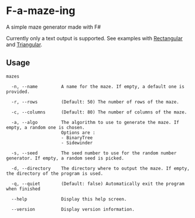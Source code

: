 # F-a-maze-ing
A simple maze generator made with F#

Currently only a text output is supported. See examples with [Rectangular](https://apixelinspace.github.io/F-a-maze-ing/RectangularMaze.html) and [Triangular](https://apixelinspace.github.io/F-a-maze-ing/TriangularMaze.html).

## Usage
```
mazes

  -n, --name         A name for the maze. If empty, a default one is provided.

  -r, --rows         (Default: 50) The number of rows of the maze.

  -c, --columns      (Default: 80) The number of columns of the maze.

  -a, --algo         The algorithm to use to generate the maze. If empty, a random one is chosen.
                     Options are :
                     - BinaryTree
                     - Sidewinder

  -s, --seed         The seed number to use for the random number generator. If empty, a random seed is picked.

  -d, --directory    The directory where to output the maze. If empty, the directory of the program is used.

  -q, --quiet        (Default: false) Automatically exit the program when finished

  --help             Display this help screen.

  --version          Display version information.
```
